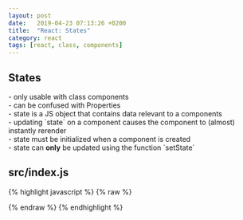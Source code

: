 ```yaml
---
layout: post
date:   2019-04-23 07:13:26 +0200
title:  "React: States"
category: react
tags: [react, class, components]
---
```


<h2>States</h2>
- only usable with class components <br />
- can be confused with Properties <br />
- state is a JS object that contains data relevant to a components <br />
- updating `state` on a component causes the component to (almost) instantly rerender <br />
- state must be initialized when a component is created <br />
- state can <b>only</b> be updated using the function `setState`


<h2>src/index.js</h2>
{% highlight javascript %}
{% raw %}


{% endraw %}
{% endhighlight %}
